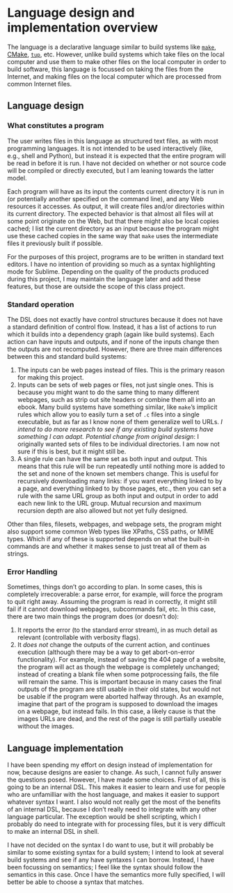 # Language design and implementation overview

The language is a declarative language similar to build systems like [`make`](http://pubs.opengroup.org/onlinepubs/9699919799/utilities/make.html#top), [CMake](https://cmake.org/), [`tup`](http://gittup.org/tup), etc. However, unlike build systems which take
files on the local computer and use them to make other files on the local computer in order to build software, this language is focussed on taking the files from the Internet, and making files on the local computer which are processed from common Internet files.

## Language design

### What constitutes a program

The user writes files in this language as structured text files, as with most programming languages. It is not intended to be used interactively (like, e.g., shell and Python), but instead it is expected that the entire program will be read in before it is run. I have not decided on whether or not source code will be compiled or directly executed, but I am leaning towards the latter model.

Each program will have as its input the contents current directory it is run in (or potentially another specified on the command line), and any Web resources it accesses. As output, it will create files and/or directories within its current directory. The expected behavior is that almost all files will at some point originate on the Web, but that there might also be local copies cached; I list the current directory as an input because the program might use these cached copies in the same way that `make` uses the intermediate files it previously built if possible.

For the purposes of this project, programs are to be written in standard text editors. I have no intention of providing so much as a syntax highlighting mode for Sublime. Depending on the quality of the products produced during this project, I may maintain the language later and add these features, but those are outside the scope of this class project.

### Standard operation

The DSL does not exactly have control structures because it does not have a standard definition of control flow. Instead, it has a list of actions to run which it builds into a dependency graph (again like build systems). Each action can have inputs and outputs, and if none of the inputs change then the outputs are not recomputed. However, there are three main differences between this and standard build systems:

1. The inputs can be web pages instead of files. This is the primary reason for making this project.
2. Inputs can be sets of web pages or files, not just single ones. This is because you might want to do the same thing to many different webpages, such as strip out site headers or combine them all into an ebook. Many build systems have something similar, like `make`’s implicit rules which allow you to easily turn a set of `.c` files into a single executable, but as far as I know none of them generalize well to URLs. _*I intend to do more research to see if any existing build systems have something I can adapt.*_ _*Potential change from original design*_: I originally wanted sets of files to be individual directories. I am now not sure if this is best, but it might still be.
3. A single rule can have the same set as both input and output. This means that this rule will be run repeatedly until nothing more is added to the set and none of the known set members change. This is useful for recursively downloading many links: if you want everything linked to by a page, and everything linked to by those pages, etc., then you can set a rule with the same URL group as both input and output in order to add each new link to the URL group. Mutual recursion and maximum recursion depth are also allowed but not yet fully designed.

Other than files, filesets, webpages, and webpage sets, the program might also support some common Web types like XPaths, CSS paths, or MIME types. Which if any of these is supported depends on what the built-in commands are and whether it makes sense to just treat all of them as strings.

### Error Handling

Sometimes, things don’t go according to plan. In some cases, this is completely irrecoverable: a parse error, for example, will force the program to quit right away. Assuming the program is read in correctly, it might still fail if it cannot download webpages, subcommands fail, etc. In this case, there are two main things the program does (or doesn’t do):

1. It reports the error (to the standard error stream), in as much detail as relevant (controllable with verbosity flags).
2. It *does not* change the outputs of the current action, and continues execution (although there may be a way to get abort-on-error functionality). For example, instead of saving the 404 page of a website, the program will act as though the webpage is completely unchanged; instead of creating a blank file when some potprocessing fails, the file will remain the same. This is important because in many cases the final outputs of the program are still usable in their old states, but would not be usable if the program were aborted halfway through. As an example, imagine that part of the program is supposed to download the images on a webpage, but instead fails. In this case, a likely cause is that the images URLs are dead, and the rest of the page is still partially useable without the images.

## Language implementation

I have been spending my effort on design instead of implementation for now, because designs are easier to change. As such, I cannot fully answer the questions posed. However, I have made some choices. First of all, this is going to be an internal DSL. This makes it easier to learn and use for people who are unfamilliar with the host language, and makes it easier to support whatever syntax I want. I also would not really get the most of the benefits of an internal DSL, because I don’t really need to integrate with any other language particular. The exception would be shell scripting, which I probably do need to integrate with for processing files, but it is very difficult to make an internal DSL in shell.

I have not decided on the syntax I do want to use, but it will probably be similar to some existing syntax for a build system; I intend to look at several build systems and see if any have syntaxes I can borrow. Instead, I have been focussing on semantics; I feel like the syntax should follow the semantics in this case. Once I have the semantics more fully specified, I will better be able to choose a syntax that matches.

